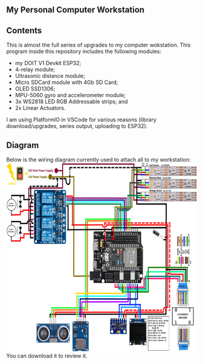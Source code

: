 ## My Personal Computer Workstation

## Contents
This is almost the full series of upgrades to my computer wokstation.
This program inside this repository includes the following modules:
- my DOIT V1 Devkit ESP32;
- 4-relay module;
- Ultrasonic distance module;
- Micro SDCard module with 4Gb SD Card;
- OLED SSD1306;
- MPU-5060 gyro and accelerometer module;
- 3x WS2818 LED RGB Addressable strips; and
- 2x Linear Actuators.

I am using PlatformIO in VSCode for various reasons (library download/upgrades, series output, uploading to ESP32).

## Diagram
Below is the wiring diagram currently used to attach all to my workstation:
<img height=500 width=1000 alt="Wiring diagram" src="https://github.com/Scarecrow1965/LED-SDCard-MPU-LA-OLED-ESP32/blob/main/ESP32-deskstand-wiring2.png">
You can download it to review it.
